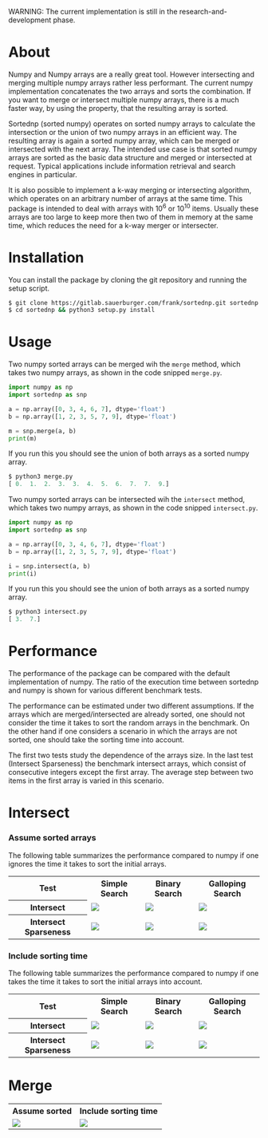 WARNING: The current implementation is still in the research-and-development
phase.

# About
Numpy and Numpy arrays are a really great tool. However intersecting and
merging multiple numpy arrays rather less performant. The current numpy
implementation concatenates the two arrays and sorts the combination. If you
want to merge or intersect multiple numpy arrays, there is a much faster way,
by using the property, that the resulting array is sorted.

Sortednp (sorted numpy) operates on sorted numpy arrays to calculate the
intersection or the union of two numpy arrays in an efficient way. The
resulting array is again a sorted numpy array, which can be merged or
intersected with the next array. The intended use case is that sorted numpy
arrays are sorted as the basic data structure and merged or intersected at
request. Typical applications include information retrieval and search engines
in particular.

It is also possible to implement a k-way merging or intersecting algorithm,
which operates on an arbitrary number of arrays at the same time. This package
is intended to deal with arrays with $`10^6`$ or $`10^10`$ items. Usually these
arrays are too large to keep more then two of them in memory at the same
time, which reduces the need for a k-way merger or intersecter.

# Installation

You can install the package by cloning the git repository and running the
setup script.

<!-- console
$ git clone https://gitlab.sauerburger.com/frank/sortednp.git sortednp
$ cd sortednp && python3 setup.py install
-->

```bash
$ git clone https://gitlab.sauerburger.com/frank/sortednp.git sortednp
$ cd sortednp && python3 setup.py install
```

# Usage

Two numpy sorted arrays can be merged wih the `merge` method, which takes two
numpy arrays, as shown in the code snipped `merge.py`.

<!-- write merge.py -->
```python
import numpy as np
import sortednp as snp

a = np.array([0, 3, 4, 6, 7], dtype='float')
b = np.array([1, 2, 3, 5, 7, 9], dtype='float')

m = snp.merge(a, b)
print(m)
```

If you run this you should see the union of both arrays as a sorted numpy
array.
<!-- console_output -->
```python
$ python3 merge.py
[ 0.  1.  2.  3.  3.  4.  5.  6.  7.  7.  9.]
```

Two numpy sorted arrays can be intersected wih the `intersect` method, which takes two
numpy arrays, as shown in the code snipped `intersect.py`.

<!-- write intersect.py -->
```python
import numpy as np
import sortednp as snp

a = np.array([0, 3, 4, 6, 7], dtype='float')
b = np.array([1, 2, 3, 5, 7, 9], dtype='float')

i = snp.intersect(a, b)
print(i)
```

If you run this you should see the union of both arrays as a sorted numpy
array.
<!-- console_output -->
```python
$ python3 intersect.py
[ 3.  7.]
```

# Performance
The performance of the package can be compared with the default implementation
of numpy. The ratio of the execution time between sortednp and numpy is
shown for various different benchmark tests.

The performance can be estimated under two different assumptions. If the arrays
which are merged/intersected are already sorted, one should not consider the
time it takes to sort the random arrays in the benchmark. On the other hand if
one considers a scenario in which the arrays are not sorted, one should take
the sorting time into account.

The first two tests study the dependence of the arrays size. In the last test
(Intersect Sparseness) the benchmark intersect arrays, which consist
of consecutive integers except the first array. The average step between two
items in the first array is varied in this scenario.  

# Intersect

### Assume sorted arrays
The following table summarizes the performance compared to numpy if one ignores
the time it takes to sort the initial arrays.
<table>
  <tr>
    <th>Test</th>
    <th>Simple Search</th>
    <th>Binary Search</th>
    <th>Galloping Search</th>
  </tr>
  <tr>
    <th>Intersect</th>
    <td> <img src="https://gitlab.sauerburger.com/frank/sortednp/-/jobs/artifacts/3-optimize-algorithms/raw/bm_intersect_assume_sorted_simple.png?job=benchmark_quick" /> </td>
    <td> <img src="https://gitlab.sauerburger.com/frank/sortednp/-/jobs/artifacts/3-optimize-algorithms/raw/bm_intersect_assume_sorted_binary.png?job=benchmark_quick" /> </td>
    <td> <img src="https://gitlab.sauerburger.com/frank/sortednp/-/jobs/artifacts/3-optimize-algorithms/raw/bm_intersect_assume_sorted_galloping.png?job=benchmark_quick" /> </td>
  </tr>
  <tr>
    <th>Intersect Sparseness</th>
    <td> <img src="https://gitlab.sauerburger.com/frank/sortednp/-/jobs/artifacts/3-optimize-algorithms/raw/bm_intersect_sparse_assume_sorted_simple.png?job=benchmark_quick" /> </td>
    <td> <img src="https://gitlab.sauerburger.com/frank/sortednp/-/jobs/artifacts/3-optimize-algorithms/raw/bm_intersect_sparse_assume_sorted_binary.png?job=benchmark_quick" /> </td>
    <td> <img src="https://gitlab.sauerburger.com/frank/sortednp/-/jobs/artifacts/3-optimize-algorithms/raw/bm_intersect_sparse_assume_sorted_galloping.png?job=benchmark_quick" /> </td>
  </tr>
</table>

### Include sorting time
The following table summarizes the performance compared to numpy if one takes
the time it takes to sort the initial arrays into account.
<table>
  <tr>
    <th>Test</th>
    <th>Simple Search</th>
    <th>Binary Search</th>
    <th>Galloping Search</th>
  </tr>
  <tr>
    <th>Intersect</th>
    <td> <img src="https://gitlab.sauerburger.com/frank/sortednp/-/jobs/artifacts/3-optimize-algorithms/raw/bm_intersect_simple.png?job=benchmark_quick" /> </td>
    <td> <img src="https://gitlab.sauerburger.com/frank/sortednp/-/jobs/artifacts/3-optimize-algorithms/raw/bm_intersect_binary.png?job=benchmark_quick" /> </td>
    <td> <img src="https://gitlab.sauerburger.com/frank/sortednp/-/jobs/artifacts/3-optimize-algorithms/raw/bm_intersect_galloping.png?job=benchmark_quick" /> </td>
  </tr>
  <tr>
    <th>Intersect Sparseness</th>
    <td> <img src="https://gitlab.sauerburger.com/frank/sortednp/-/jobs/artifacts/3-optimize-algorithms/raw/bm_intersect_sparse_simple.png?job=benchmark_quick" /> </td>
    <td> <img src="https://gitlab.sauerburger.com/frank/sortednp/-/jobs/artifacts/3-optimize-algorithms/raw/bm_intersect_sparse_binary.png?job=benchmark_quick" /> </td>
    <td> <img src="https://gitlab.sauerburger.com/frank/sortednp/-/jobs/artifacts/3-optimize-algorithms/raw/bm_intersect_sparse_galloping.png?job=benchmark_quick" /> </td>
  </tr>
</table>

# Merge
<table>
  <tr>
    <th>Assume sorted</th>
    <th>Include sorting time</th>
  </tr>
  <tr>
    <td> <img src="https://gitlab.sauerburger.com/frank/sortednp/-/jobs/artifacts/3-optimize-algorithms/raw/bm_merge_assume_sorted.png?job=benchmark_quick" /> </td>
    <td> <img src="https://gitlab.sauerburger.com/frank/sortednp/-/jobs/artifacts/3-optimize-algorithms/raw/bm_merge.png?job=benchmark_quick" /> </td>
  </tr>
  </tr>
</table>
